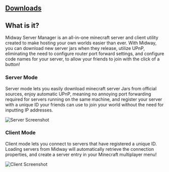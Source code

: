 ## [**Downloads**](https://github.com/jetfire725/midway-server-manager/releases)
## What is it?

Midway Server Manager is an all-in-one minecraft server and client utility created to make hosting your own worlds easier than ever. With Midway, you can download new server jars when they release, utilize UPnP, eliminating the need to configure router port forward settings, and configure code names for your server, to allow your friends to join with the click of a button!

### **Server Mode**
Server mode lets you easily download minecraft server Jars from official sources, enjoy automatic UPnP, meaning no annoying port forwarding required for servers running on the same machine, and register your server with a unique ID your friends can use to join your world without the need for inputting IP addresses. 

![Server Screenshot](midway-server-manager/docs/assets/img/serverView.png)

### **Client Mode**
Client mode lets you connect to servers that have registered a unique ID. Loading servers from Midway will automatically retrieve the connection properties, and create a server entry in your Minecraft multiplayer menu!

![Client Screenshot](midway-server-manager/docs/assets/img/clientView.png)

